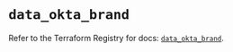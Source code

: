 # `data_okta_brand`

Refer to the Terraform Registry for docs: [`data_okta_brand`](https://registry.terraform.io/providers/okta/okta/4.12.0/docs/data-sources/brand).
